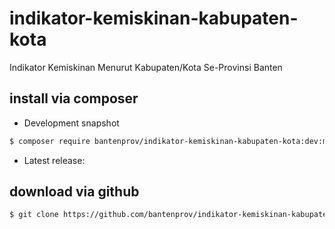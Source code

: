 # indikator-kemiskinan-kabupaten-kota
Indikator Kemiskinan Menurut Kabupaten/Kota Se-Provinsi Banten

## install via composer

- Development snapshot
```bash
$ composer require bantenprov/indikator-kemiskinan-kabupaten-kota:dev:master
```
- Latest release:

## download via github

~~~bash
$ git clone https://github.com/bantenprov/indikator-kemiskinan-kabupaten-kota.git
~~~

